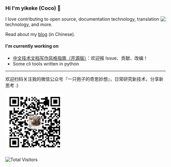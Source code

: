 <!--
**yikeke/yikeke** is a ✨ _special_ ✨ repository because its `README.md` (this file) appears on your GitHub profile.

Here are some ideas to get you started:

- 🔭 I’m currently working on ...
- 🌱 I’m currently learning ...
- 👯 I’m looking to collaborate on ...
- 🤔 I’m looking for help with ...
- 💬 Ask me about ...
- 📫 How to reach me: ...
- 😄 Pronouns: ...
- ⚡ Fun fact: ...
-->

### Hi I'm yikeke (Coco) 👋

<img align="right" src="https://github-readme-stats.vercel.app/api?username=yikeke&show_icons=true" />

I love contributing to open source, documentation technology, translation technology, and more.

Read about my [blog](https://cocoyi.online) (in Chinese).

#### I'm currently working on

- [中文技术文档写作风格指南（开源版）](https://zh-style-guide.readthedocs.io/)：欢迎报 Issue、贡献、改编！
- Some cli tools written in python

---
欢迎扫码关注我的微信公众号『一只狍子的奇思妙想』，日常研究新技术，分享新思考 :)

<img src="qrcode.jpg" alt="微信公众号二维码：一只狍子的奇思妙想" height="185" />

![Total Visitors](https://visitor-badge.glitch.me/badge?page_id=yikeke.yikeke)
